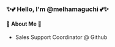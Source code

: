 ### ✨💕 Hello, I'm @melhamaguchi 💕✨  
  
  

#### 💭 About Me 💭
* Sales Support Coordinator @ Github  
